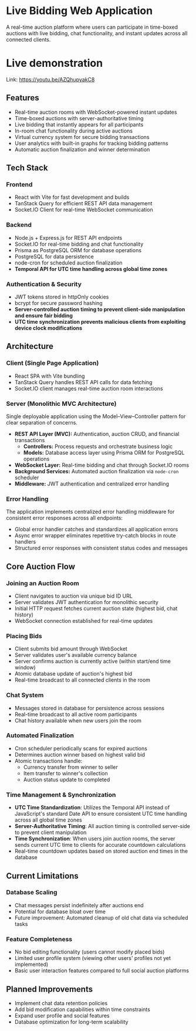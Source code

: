 # Live Bidding Web Application
A real-time auction platform where users can participate in time-boxed auctions with live bidding, chat functionality, and instant updates across all connected clients.

# Live demonstration 
Link: https://youtu.be/AZQhupyakC8

## Features
- Real-time auction rooms with WebSocket-powered instant updates
- Time-boxed auctions with server-authoritative timing
- Live bidding that instantly appears for all participants
- In-room chat functionality during active auctions
- Virtual currency system for secure bidding transactions
- User analytics with built-in graphs for tracking bidding patterns
- Automatic auction finalization and winner determination

## Tech Stack

### Frontend
- React with Vite for fast development and builds
- TanStack Query for efficient REST API data management
- Socket.IO Client for real-time WebSocket communication

### Backend
- Node.js + Express.js for REST API endpoints
- Socket.IO for real-time bidding and chat functionality
- Prisma as PostgreSQL ORM for database operations
- PostgreSQL for data persistence
- node-cron for scheduled auction finalization
- **Temporal API for UTC time handling across global time zones**

### Authentication & Security
- JWT tokens stored in httpOnly cookies
- bcrypt for secure password hashing
- **Server-controlled auction timing to prevent client-side manipulation and ensure fair bidding**
- **UTC time synchronization prevents malicious clients from exploiting device clock modifications**

## Architecture

### Client (Single Page Application)
- React SPA with Vite bundling
- TanStack Query handles REST API calls for data fetching
- Socket.IO client manages real-time auction room interactions

### Server (Monolithic MVC Architecture)
Single deployable application using the Model–View–Controller pattern for clear separation of concerns.

- **REST API Layer (MVC):** Authentication, auction CRUD, and financial transactions  
  - **Controllers:** Process requests and orchestrate business logic  
  - **Models:** Database access layer using Prisma ORM for PostgreSQL operations
- **WebSocket Layer:** Real-time bidding and chat through Socket.IO rooms
- **Background Services:** Automated auction finalization via `node-cron` scheduler
- **Middleware:** JWT authentication and centralized error handling
  
### Error Handling
The application implements centralized error handling middleware for consistent error responses across all endpoints:

- Global error handler catches and standardizes all application errors
- Async error wrapper eliminates repetitive try-catch blocks in route handlers
- Structured error responses with consistent status codes and messages

## Core Auction Flow

### Joining an Auction Room
- Client navigates to auction via unique bid ID URL
- Server validates JWT authentication for monolithic security
- Initial HTTP request fetches current auction state (highest bid, chat history)
- WebSocket connection established for real-time updates

### Placing Bids
- Client submits bid amount through WebSocket
- Server validates user's available currency balance
- Server confirms auction is currently active (within start/end time window)
- Atomic database update of auction's highest bid
- Real-time broadcast to all connected clients in the room

### Chat System
- Messages stored in database for persistence across sessions
- Real-time broadcast to all active room participants
- Chat history available when new users join the room

### Automated Finalization
- Cron scheduler periodically scans for expired auctions
- Determines auction winner based on highest valid bid
- Atomic transactions handle:
  - Currency transfer from winner to seller
  - Item transfer to winner's collection
  - Auction status update to completed

### Time Management & Synchronization
- **UTC Time Standardization**: Utilizes the Temporal API instead of JavaScript's standard Date API to ensure consistent UTC time handling across all global time zones
- **Server-Authoritative Timing**: All auction timing is controlled server-side to prevent client manipulation
- **Time Synchronization**: When users join auction rooms, the server sends current UTC time to clients for accurate countdown calculations
- Real-time countdown updates based on stored auction end times in the database


## Current Limitations

### Database Scaling
- Chat messages persist indefinitely after auctions end
- Potential for database bloat over time
- Future improvement: Automated cleanup of old chat data via scheduled tasks

### Feature Completeness
- No bid editing functionality (users cannot modify placed bids)
- Limited user profile system (viewing other users' profiles not yet implemented)
- Basic user interaction features compared to full social auction platforms

## Planned Improvements
- Implement chat data retention policies
- Add bid modification capabilities within time constraints
- Expand user profile and social features
- Database optimization for long-term scalability
